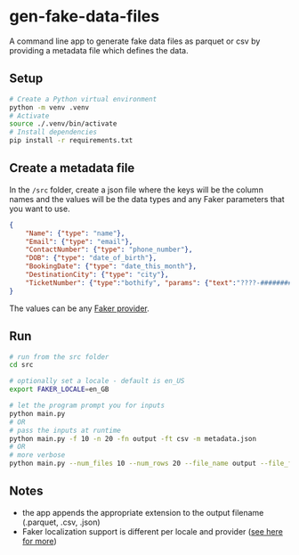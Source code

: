 # gen-fake-data-files

A command line app to generate fake data files as parquet or csv by providing a metadata file which defines the data.

## Setup

```bash
# Create a Python virtual environment
python -m venv .venv
# Activate
source ./.venv/bin/activate
# Install dependencies
pip install -r requirements.txt
```

## Create a metadata file

In the `/src` folder, create a json file where the keys will be the column names and the values will be the data types and any Faker parameters that you want to use.

```json
{
    "Name": {"type": "name"},
    "Email": {"type": "email"},
    "ContactNumber": {"type": "phone_number"},
    "DOB": {"type": "date_of_birth"},
    "BookingDate": {"type": "date_this_month"},
    "DestinationCity": {"type": "city"},
    "TicketNumber": {"type":"bothify", "params": {"text":"????-########", "letters":"ABCDEFGHIJ"}}
}
```

The values can be any [Faker provider](https://faker.readthedocs.io/en/master/providers.html).

## Run

```bash
# run from the src folder
cd src

# optionally set a locale - default is en_US
export FAKER_LOCALE=en_GB

# let the program prompt you for inputs
python main.py
# OR
# pass the inputs at runtime
python main.py -f 10 -n 20 -fn output -ft csv -m metadata.json
# OR
# more verbose
python main.py --num_files 10 --num_rows 20 --file_name output --file_format csv --meta_file metadata.json
```

## Notes

- the app appends the appropriate extension to the output filename (.parquet, .csv, .json)
- Faker localization support is different per locale and provider ([see here for more](https://faker.readthedocs.io/en/master/locales.html))
